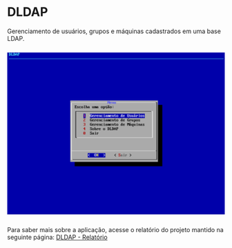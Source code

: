 # DLDAP
Gerenciamento de usuários, grupos e máquinas cadastrados em uma base LDAP.

<p align="center">
<img src="img/home.png" alt="Tela inicial" style="margin-top:10px;margin-bottom:10px;">
</p>

Para saber mais sobre a aplicação, acesse o relatório do projeto mantido na seguinte página: [DLDAP - Relatório](https://josedemelo-if.gitbook.io/dldap/)


